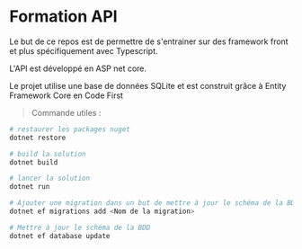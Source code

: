 # Formation API

Le but de ce repos est de permettre de s'entrainer sur des framework front et plus spécifiquement avec Typescript.

L'API est développé en ASP net core. 

Le projet utilise une base de données SQLite et est construit grâce à Entity Framework Core en Code First

>Commande utiles :

``` bash
# restaurer les packages nuget
dotnet restore

# build la solution
dotnet build

# lancer la solution
dotnet run

# Ajouter une migration dans un but de mettre à jour le schéma de la BDD
dotnet ef migrations add <Nom de la migration>

# Mettre à jour le schéma de la BDD
dotnet ef database update
``` 